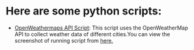 # Here are some python scripts:
* [OpenWeathermaps API Script](OpenWeatherMaps/openweatherAPI.py):
This script uses the OpenWeatherMap API to collect weather data of different cities.You can view the screenshot of running script from [here.](OpenWeatherMaps/screenshot.png)


